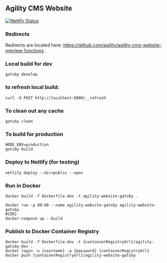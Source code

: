 ## Agility CMS Website

[![Netlify Status](https://api.netlify.com/api/v1/badges/1e3a22cd-b3a8-483c-a1e4-156119f93119/deploy-status)](https://app.netlify.com/sites/agility-cms-website/deploys)

### Redirects 
 
Redirects are located here: https://github.com/agility/agility-cms-website-preview-functions
.
### Local build for dev
```shell
gatsby develop
```

### to refresh local build:
```shell
curl -X POST http://localhost:8000/__refresh
```

### To clean out any cache
```shell
gatsby clean
```

### To build for production
```shell
NODE_ENV=production
gatsby build

```

### Deploy to Netlify (for testing)
```shell
netlify deploy --dir=public --open
```

### Run in Docker
```shell
docker build -f Dockerfile.dev -t agility-website-gatsby .

docker run -p 80:80 --name agility-website-gatsby agility-website-gatsby
#{OR}
docker-compose up --build
```

### Publish to Docker Container Registry
```shell
docker build -f Dockerfile.dev -t {containerRegistryUrl}/agility-gatsby-dev .
docker login -u {username} -p {password} {containerRegistryUrl}
docker push {containerRegistryUrl}/agility-website-gatsby
```

